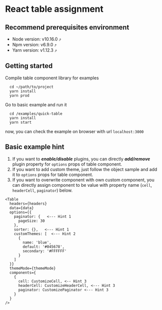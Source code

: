 # React table assignment

## Recommend prerequisites environment
- Node version: v10.16.0 ⤴️
- Npm version: v6.9.0 ⤴️
- Yarn version: v1.12.3 ⤴️

## Getting started

Compile table component library for examples
```
  cd ~/path/to/project
  yarn install
  yarn prod
```

Go to basic example and run it
```
  cd /examples/quick-table
  yarn install
  yarn start
```

now, you can check the example on browser with url `localhost:3000`

## Basic example hint

1. If you want to ***enable/disable*** plugins, you can directly ***add/remove*** plugin property for `options` props of table component.
2. If you want to add custom theme, just follow the object sample and add it to `options` props for table component.
3. If you want to overwrite component with own custom component, you can directly assign component to be value with property name (`cell`, `headerCell`, `paginator`) below.

```
<Table
  headers={headers}
  data={data}
  options={{
    paginator: {   <--- Hint 1
      pageSize: 30
    },
    sorter: {},   <--- Hint 1
    customThemes: [  <--- Hint 2
      {
        name: 'blue',
        default: '#045678',
        secondary: '#FFFFFF'
      }
    ]
  }}
  themeMode={themeMode}
  components={
    {
      cell: CustomizeCell, <-- Hint 3
      headerCell: CustomizeHeaderCell, <--- Hint 3
      paginator: CustomizePaginator <--- Hint 3
    }
  }
/>
```
